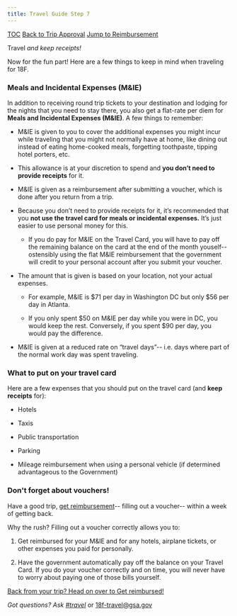 ```yaml
---
title: Travel Guide Step 7
---
```


[TOC](/travel-guide-table-of-contents)
[Back to Trip Approval](/travel-guide-3-approval)
[Jump to Reimbursement](/travel-guide-5-reimbursement)

Travel _and keep receipts!_

Now for the fun part! Here are a few things to keep in mind when traveling for 18F.

### Meals and Incidental Expenses (M&IE)

In addition to receiving round trip tickets to your destination and lodging for the nights that you need to stay there, you also get a flat-rate per diem for **Meals and Incidental Expenses (M&IE)**. A few things to remember:

* M&IE is given to you to cover the additional expenses you might incur while traveling that you might not normally have at home, like dining out instead of eating home-cooked meals, forgetting toothpaste, tipping hotel porters, etc.

* This allowance is at your discretion to spend and **you don’t need to provide receipts** for it.

* M&IE is given as a reimbursement after submitting a voucher, which is done after you return from a trip.

* Because you don’t need to provide receipts for it, it’s recommended that you **not use the travel card for meals or incidental expenses.** It’s just easier to use personal money for this.

    * If you do pay for M&IE on the Travel Card, you will have to pay off the remaining balance on the card at the end of the month youself-- ostensibly using the flat M&IE reimbursement that the government will credit to your personal account after you submit your voucher.

* The amount that is given is based on your location, not your actual expenses.

    * For example, M&IE is $71 per day in Washington DC but only $56 per day in Atlanta.

    * If you only spent $50 on M&IE per day while you were in DC, you would keep the rest. Conversely, if you spent $90 per day, you would pay the difference.

* M&IE is given at a reduced rate on “travel days”-- i.e. days where part of the normal work day was spent traveling.

### What to put on your travel card
Here are a few expenses that you should put on the travel card (and **keep receipts** for):

* Hotels

* Taxis

* Public transportation

* Parking

* Mileage reimbursement when using a personal vehicle (if determined advantageous to the Government)

### Don't forget about vouchers!
Have a good trip, [get reimbursement](/travel-guide-5-reimbursement)-- filling out a voucher-- within a week of getting back.

Why the rush? Filling out a voucher correctly allows you to:

1. Get reimbursed for your M&IE and for any hotels, airplane tickets, or other expenses you paid for personally.

2. Have the government automatically pay off the balance on your Travel Card. If you do your voucher correctly and on time, you will never have to worry about paying one of those bills yourself.

[Back from your trip? Head on over to Get reimbursed!](/travel-guide-5-reimbursement)

*Got questions? Ask [#travel](https://gsa-tts.slack.com/messages/travel)* or [18f-travel@gsa.gov](mailto:18f-travel@gsa.gov)
